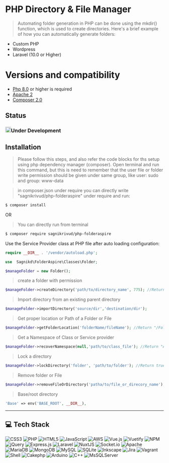# PHP Directory & File Manager 
> Automating folder generation in PHP can be done using the mkdir() function, which is used to create directories. Here's a brief example of how you can automatically generate folders:
- Custom PHP
- Wordpress
- Laravel (10.0 or Higher)
<!-- [![My LinkedIn Profile](https://media.licdn.com/dms/image/C5603AQEC8ch_Z-bmpg/profile-displayphoto-shrink_200_200/0/1589660737782?e=2147483647&v=beta&t=bkzNsi69jrmxF804_L0f7GsGYKj8_BP_mDu4pF9wg20)](https://in.linkedin.com/in/sagnik-dey-483423a9) -->

# Versions and compatibility

- [Php 8.0]() or higher is required
- [Apache 2]()
- [Composer 2.0]()

## Status
### <img src="https://image.similarpng.com/very-thumbnail/2021/06/Hazard-warning-attention-sign-with-exclamation-mark-symbol-on-transparent-background-PNG.png" alt="Note" width="18" title="Please check status">Under Development

## Installation
>Please follow this steps, and also refer the code blocks for ths setup using php dependency  manager (composer).
Open terminal and run this command, but this is need to remember that the user file or folder write permission should be given under same group, like user: sudo and group: www-data

>in composer.json under require you can directly write "sagnikrivud/php-folderaspire" under require and run:
```sh
$ composer install
```
OR

>You can directly run from terminal
```sh
$ composer require sagnikrivud/php-folderaspire
```
<!-- ```sh
$ composer dump-autoload
``` -->
Use the Service Provider class at PHP file after auto  loading configuration:

```php
require __DIR__ . '/vendor/autoload.php';
```
```php
use  Sagnikd\FolderAspire\Classes\Folder;
```
```php
$manageFolder = new Folder();
```
> create a folder with permission
```php
$manageFolder->createDirectory('path/to/directory_name', 775); //Return true/false
```
> Import directory from an existing parent directory
```php
$manageFolder->importDirectory('source/dir','destination/dir');
```

> Get proper location or Path of a Folder or File
```php
$manageFolder->getFolderLocation('folderName/fileName'); //Return "/FolderAspire/Config/Label.php"
```

> Get a Namespace of Class or Service provider
```php
$manageFolder->recoverNamespace(null,'path/to/class_file'); //Return "App\Http\Controllers"
```
> Lock a directory
```php
$manageFolder->lockDirectory('folder', 'path/to/folder'); //Return true/false
```
> Remove folder or File
```php
$manageFolder->removeFileOrDirectory('patha/to/file_or_direcory_name'); // Return true/false
```

> Base/root directory
```php
'Base' => env('BASE_ROOT', __DIR__),
```

---
## 💻 Tech Stack
![CSS3](https://img.shields.io/badge/css3-%231572B6.svg?style=plastic&logo=css3&logoColor=white) ![PHP](https://img.shields.io/badge/php-%23777BB4.svg?style=plastic&logo=php&logoColor=white) ![HTML5](https://img.shields.io/badge/html5-%23E34F26.svg?style=plastic&logo=html5&logoColor=white) ![JavaScript](https://img.shields.io/badge/javascript-%23323330.svg?style=plastic&logo=javascript&logoColor=%23F7DF1E) ![AWS](https://img.shields.io/badge/AWS-%23FF9900.svg?style=plastic&logo=amazon-aws&logoColor=white) ![Vue.js](https://img.shields.io/badge/vuejs-%2335495e.svg?style=plastic&logo=vuedotjs&logoColor=%234FC08D) ![Vuetify](https://img.shields.io/badge/Vuetify-1867C0?style=plastic&logo=vuetify&logoColor=AEDDFF) ![NPM](https://img.shields.io/badge/NPM-%23000000.svg?style=plastic&logo=npm&logoColor=white) ![jQuery](https://img.shields.io/badge/jquery-%230769AD.svg?style=plastic&logo=jquery&logoColor=white) ![Express.js](https://img.shields.io/badge/express.js-%23404d59.svg?style=plastic&logo=express&logoColor=%2361DAFB) ![Laravel](https://img.shields.io/badge/laravel-%23FF2D20.svg?style=plastic&logo=laravel&logoColor=white) ![NuxtJS](https://img.shields.io/badge/Nuxt-black?style=plastic&logo=nuxt.js&logoColor=white) ![Socket.io](https://img.shields.io/badge/Socket.io-black?style=plastic&logo=socket.io&badgeColor=010101) ![Apache](https://img.shields.io/badge/apache-%23D42029.svg?style=plastic&logo=apache&logoColor=white) ![MariaDB](https://img.shields.io/badge/MariaDB-003545?style=plastic&logo=mariadb&logoColor=white) ![MongoDB](https://img.shields.io/badge/MongoDB-%234ea94b.svg?style=plastic&logo=mongodb&logoColor=white) ![MySQL](https://img.shields.io/badge/mysql-%2300f.svg?style=plastic&logo=mysql&logoColor=white) ![SQLite](https://img.shields.io/badge/sqlite-%2307405e.svg?style=plastic&logo=sqlite&logoColor=white) ![Inkscape](https://img.shields.io/badge/Inkscape-e0e0e0?style=plastic&logo=inkscape&logoColor=080A13) ![Jira](https://img.shields.io/badge/jira-%230A0FFF.svg?style=plastic&logo=jira&logoColor=white) ![Vagrant](https://img.shields.io/badge/vagrant-%231563FF.svg?style=plastic&logo=vagrant&logoColor=white)
![Shell](https://img.shields.io/badge/shell-%231563FF.svg?style=plastic&logo=shell&logoColor=white) ![Cakephp](https://img.shields.io/badge/cakephp-%23FF2D20.svg?style=plastic&logo=cakephp&logoColor=white) ![Arduino](https://img.shields.io/badge/arduino-%231563FF.svg?style=plastic&logo=arduino&logoColor=white) ![C++](https://img.shields.io/badge/c++-%231563FF.svg?style=plastic&logo=cplusplus&logoColor=white) ![MsSQLServer](https://img.shields.io/badge/mssql-%23FF2D20.svg?style=plastic&logo=microsoft-sql-server&logoColor=white)

